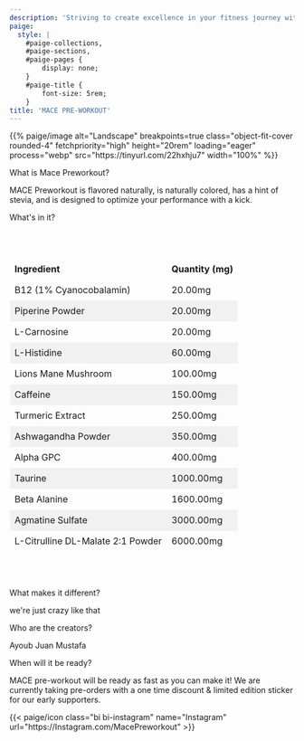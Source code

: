 ```yaml
---
description: 'Striving to create excellence in your fitness journey with all nautral supplementation, intense value, and unrivaled flavor with a kick.'
paige:
  style: |
    #paige-collections,
    #paige-sections,
    #paige-pages {
        display: none;
    }
    #paige-title {
        font-size: 5rem;
    }
title: 'MACE PRE-WORKOUT'
---
```


<!-- All styling for this page goes here (just like normal .css file) -->
<style>
/* Style the supplement facts table */
table {
  border-collapse: collapse;
  margin: 50px auto;
  max-width: 100%;
  width: 600px;
}

table td,
table th {
  border: 1px solid rgba(0, 0, 0, 0);
  padding: 8px;
  text-align: left;
}

table th {
  background-color: rgba(0, 0, 0, 0);
}

/* Alternating row colors */
table tr:nth-child(even) {
  background-color: #f1f1f1;
  font-color: #ffffff;
}
    </style>

<!-- This is the main image of the page -->
<p>{{% paige/image alt="Landscape" breakpoints=true class="object-fit-cover rounded-4" fetchpriority="high" height="20rem" loading="eager" process="webp" src="https://tinyurl.com/22hxhju7" width="100%" %}}</p>

<p class="display-5 fw-bold h2 text-center">What is Mace Preworkout?</p>
<!-- This is the main body paragraph -->
<div class="container-fluid">
    <div class="justify-content-center row">
        <div class="col col-auto col-lg-7 px-0">
            <p class="lead text-center">MACE Preworkout is flavored naturally, is naturally colored, has a hint of stevia, and is designed to optimize your performance with a kick. </p>
        </div>
    </div>
</div>

<p class="display-5 fw-bold h2 text-center">What's in it?</p>
    <div style="display: flex; justify-content: center;">
        <table>
            <thead>
            <tr>
                <th>Ingredient</th>
                <th>Quantity (mg)</th>
            </tr>
            </thead>
            <tbody>
            <tr>
                <td>B12 (1% Cyanocobalamin)</td>
                <td>20.00mg</td>
            </tr>
            <tr>
                <td>Piperine Powder</td>
                <td>20.00mg</td>
            </tr>
            <tr>
                <td>L-Carnosine</td>
                <td>20.00mg</td>
            </tr>
            <tr>
                <td>L-Histidine</td>
                <td>60.00mg</td>
            </tr>
            <tr>
                <td>Lions Mane Mushroom</td>
                <td>100.00mg</td>
            </tr>
            <tr>
                <td>Caffeine</td>
                <td>150.00mg</td>
            </tr>
            <tr>
                <td>Turmeric Extract</td>
                <td>250.00mg</td>
            </tr>
            <tr>
                <td>Ashwagandha Powder</td>
                <td>350.00mg</td>
            </tr>
            <tr>
                <td>Alpha GPC</td>
                <td>400.00mg</td>
            </tr>
            <tr>
                <td>Taurine</td>
                <td>1000.00mg</td>
            </tr>
            <tr>
                <td>Beta Alanine</td>
                <td>1600.00mg</td>
            </tr>
            <tr>
                <td>Agmatine Sulfate</td>
                <td>3000.00mg</td>
            </tr>
            <tr>
                <td>L-Citrulline DL-Malate 2:1 Powder</td>
                <td>6000.00mg</td>
            </tr>
            </tbody>
        </table>
    </div>

<p class="display-5 fw-bold h2 text-center">What makes it different?</p>
<div class="container-fluid">
    <div class="justify-content-center row">
        <div class="col col-auto col-lg-7 px-0">
            <p class="lead text-center">we're just crazy like that</p>
        </div>
    </div>
</div>

<p class="display-5 fw-bold h2 text-center">Who are the creators?</p>
<div class="container-fluid">
    <div class="justify-content-center row">
        <div class="col col-auto col-lg-7 px-0">
            <p class="lead text-center">Ayoub Juan Mustafa</p>
        </div>
    </div>
</div>

<p class="display-5 fw-bold h2 text-center">When will it be ready?</p>
<div class="container-fluid">
    <div class="justify-content-center row">
        <div class="col col-auto col-lg-7 px-0">
            <p class="lead text-center">MACE pre-workout will be ready as fast as you can make it! We are currently taking pre-orders with a one time discount & limited edition sticker for our early supporters.</p>
        </div>
    </div>
</div>

<!-- This section adds the icons on the bottom of the page. -->
<div class="column-gap-3 d-flex display-6 justify-content-center mb-3">
    {{< paige/icon class="bi bi-instagram" name="Instagram" url="https://Instagram.com/MacePreworkout" >}}
</div>

